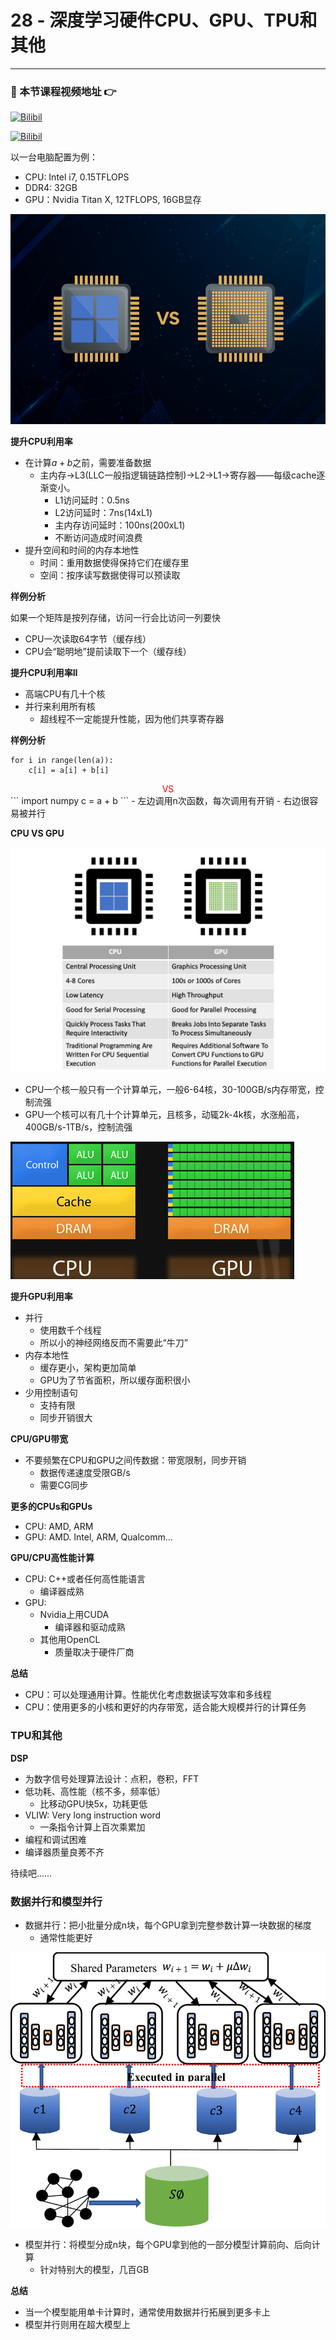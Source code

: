 # 28 - 深度学习硬件CPU、GPU、TPU和其他

---

### 🎦 本节课程视频地址 👉
[![Bilibil](	https://i2.hdslb.com/bfs/archive/8d8c0bed24f9fd3c760c3ca34ce992061824f371.jpg@640w_400h_100Q_1c.webp)](https://www.bilibili.com/video/BV1TU4y1j7Wd)

[![Bilibil](https://i1.hdslb.com/bfs/archive/6c4b1968346e5e66314f48311991b34b26244670.jpg@640w_400h_100Q_1c.webp)](https://www.bilibili.com/video/BV1VV41147PC)

以一台电脑配置为例：
- CPU: Intel i7, 0.15TFLOPS
- DDR4: 32GB
- GPU：Nvidia Titan X, 12TFLOPS, 16GB显存

![](\Images/CPU-vs-GPU.jpg)

**提升CPU利用率**

- 在计算$a+b$之前，需要准备数据
  - 主内存->L3(LLC一般指逻辑链路控制)->L2->L1->寄存器——每级cache逐渐变小。
    - L1访问延时：0.5ns
    - L2访问延时：7ns(14xL1)
    - 主内存访问延时：100ns(200xL1)
    - 不断访问造成时间浪费
- 提升空间和时间的内存本地性
  - 时间：重用数据使得保持它们在缓存里
  - 空间：按序读写数据使得可以预读取

**样例分析**

如果一个矩阵是按列存储，访问一行会比访问一列要快
- CPU一次读取64字节（缓存线）
- CPU会“聪明地”提前读取下一个（缓存线）

**提升CPU利用率II**

- 高端CPU有几十个核
- 并行来利用所有核
  - 超线程不一定能提升性能，因为他们共享寄存器

**样例分析**

```
for i in range(len(a)):
    c[i] = a[i] + b[i]
```
<center> <font color=red> VS</font></center>
```
import numpy
c = a + b
```
- 左边调用n次函数，每次调用有开销
- 右边很容易被并行

**CPU VS GPU**

![](\Images/1_L9SPSTIq_ptT6a5ejgzmAQ.png)

- CPU一个核一般只有一个计算单元，一般6-64核，30-100GB/s内存带宽，控制流强
- GPU一个核可以有几十个计算单元，且核多，动辄2k-4k核，水涨船高，400GB/s-1TB/s，控制流强

![](\Images/01-cpugpuarch.png)

**提升GPU利用率**

- 并行
  - 使用数千个线程
  - 所以小的神经网络反而不需要此“牛刀”
- 内存本地性
  - 缓存更小，架构更加简单
  - GPU为了节省面积，所以缓存面积很小
- 少用控制语句
  - 支持有限
  - 同步开销很大

**CPU/GPU带宽**

- 不要频繁在CPU和GPU之间传数据：带宽限制，同步开销
  - 数据传递速度受限GB/s
  - 需要CG同步

**更多的CPUs和GPUs**

- CPU: AMD, ARM
- GPU: AMD. Intel, ARM, Qualcomm...

**GPU/CPU高性能计算**

- CPU: C++或者任何高性能语言
  - 编译器成熟
- GPU:
  - Nvidia上用CUDA
    - 编译器和驱动成熟
  - 其他用OpenCL
    - 质量取决于硬件厂商

**总结**

- CPU：可以处理通用计算。性能优化考虑数据读写效率和多线程
- CPU：使用更多的小核和更好的内存带宽，适合能大规模并行的计算任务

### TPU和其他

**DSP**
- 为数字信号处理算法设计：点积，卷积，FFT
- 低功耗、高性能（核不多，频率低）
  - 比移动GPU快5x，功耗更低
- VLIW: Very long instruction word
  - 一条指令计算上百次乘累加
- 编程和调试困难
- 编译器质量良莠不齐

待续吧……
### 数据并行和模型并行

- 数据并行：把小批量分成n块，每个GPU拿到完整参数计算一块数据的梯度
  - 通常性能更好

![](\Images/Data-parallelism-approach-of-DACDRP.png)
- 模型并行：将模型分成n块，每个GPU拿到他的一部分模型计算前向、后向计算
  - 针对特别大的模型，几百GB

**总结**

- 当一个模型能用单卡计算时，通常使用数据并行拓展到更多卡上
- 模型并行则用在超大模型上